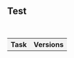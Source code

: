 ## Test
 <table>    
      <tr>     
          <th style="text-align:center;background-color:#F3F3F3">Task</th>      
           <th style="text-align:center;background-color:#F3F3F3">Versions</th>  
       </tr>  
